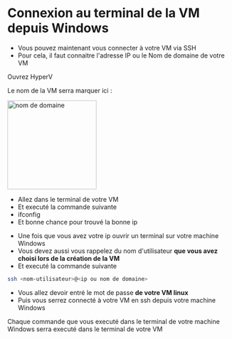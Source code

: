 # Connexion au terminal de la VM depuis Windows

- Vous pouvez maintenant vous connecter à votre VM via SSH
- Pour cela, il faut connaitre l'adresse IP ou le Nom de domaine de votre VM

<tabs>
    <tab title="Nom de domaine VM">
        <p>Ouvrez HyperV</p>
        <p>Le nom de la VM serra marquer ici :</p>
        <img src="nom_de_domaine.png" alt="nom de domaine" height="200"/>
    </tab>
    <tab title="Adresse ip">
        <ul>
            <li>Allez dans le terminal de votre VM</li>
            <li>Et executé la commande suivante</li>
            <li>
                <code-block lang="bash">ifconfig</code-block>
            </li>
            <li>Et bonne chance pour trouvé la bonne ip</li>
        </ul>
    </tab>
</tabs>

- Une fois que vous avez votre ip ouvrir un terminal sur votre machine Windows
- Vous devez aussi vous rappelez du nom d'utilisateur **que vous avez choisi lors de la création de la VM**
- Et executé la commande suivante

```bash
ssh <nom-utilisateur>@<ip ou nom de domaine>
```

- Vous allez devoir entré le mot de passe **de votre VM linux**
- Puis vous serrez connecté à votre VM en ssh depuis votre machine Windows

Chaque commande que vous executé dans le terminal de votre machine Windows serra executé dans le terminal de votre VM